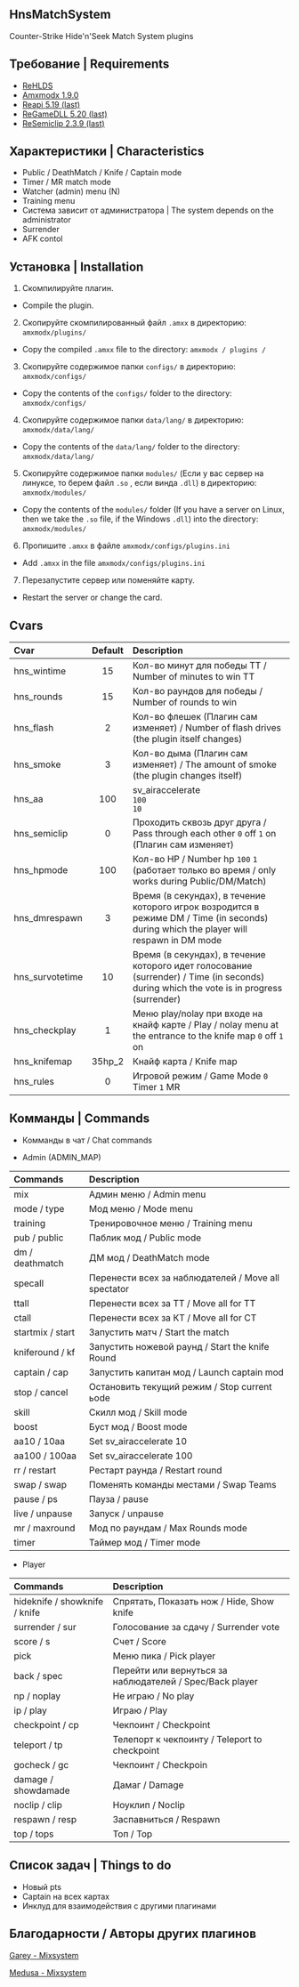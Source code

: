 ## HnsMatchSystem
Counter-Strike Hide'n'Seek Match System plugins

## Требование | Requirements
- [ReHLDS](https://dev-cs.ru/resources/64/)
- [Amxmodx 1.9.0](https://dev-cs.ru/resources/405/)
- [Reapi 5.19 (last)](https://dev-cs.ru/resources/73/updates)
- [ReGameDLL 5.20 (last)](https://dev-cs.ru/resources/67/updates)
- [ReSemiclip 2.3.9 (last)](https://dev-cs.ru/resources/71/updates)

## Характеристики | Characteristics
- Public / DeathMatch / Knife / Captain mode
- Timer / MR match mode
- Watcher (admin) menu (N)
- Training menu
- Система зависит от администратора | The system depends on the administrator
- Surrender
- AFK contol

## Установка | Installation
 
1. Скомпилируйте плагин.

- Compile the plugin.

2. Скопируйте скомпилированный файл `.amxx` в директорию: `amxmodx/plugins/`

- Copy the compiled `.amxx` file to the directory: `amxmodx / plugins /`

3. Скопируйте содержимое папки `configs/` в директорию: `amxmodx/configs/`

- Copy the contents of the `configs/` folder to the directory: `amxmodx/configs/`

4. Скопируйте содержимое папки `data/lang/` в директорию: `amxmodx/data/lang/`

- Copy the contents of the `data/lang/` folder to the directory: `amxmodx/data/lang/`

5. Скопируйте содержимое папки `modules/` (Если у вас сервер на линуксе, то берем файл `.so` , если винда `.dll`) в директорию: `amxmodx/modules/`

- Copy the contents of the `modules/` folder (If you have a server on Linux, then we take the `.so` file, if the Windows `.dll`) into the directory: `amxmodx/modules/`

6. Пропишите `.amxx` в файле `amxmodx/configs/plugins.ini`

- Add `.amxx` in the file `amxmodx/configs/plugins.ini`

7. Перезапустите сервер или поменяйте карту.

- Restart the server or change the card.

## Cvars

| Cvar                 | Default    | Description |
| :------------------- | :--------: | :--------------------------------------------------- |
| hns_wintime          | 15         | Кол-во минут для победы ТТ / Number of minutes to win TT |
| hns_rounds           | 15         | Кол-во раундов для победы / Number of rounds to win |
| hns_flash	           | 2          | Кол-во флешек (Плагин сам изменяет) / Number of flash drives (the plugin itself changes) |
| hns_smoke            | 3          | Кол-во дыма (Плагин сам изменяет) / The amount of smoke (the plugin changes itself) |
| hns_aa               | 100        | sv_airaccelerate <br/>`100`<br/>`10`                          |
| hns_semiclip         | 0          | Проходить сквозь друг друга / Pass through each other `0` off `1` on (Плагин сам изменяет)   |
| hns_hpmode           | 100        | Кол-во HP / Number hp `100` `1` (работает только во время / only works during Public/DM/Match) |
| hns_dmrespawn        | 3          | Время (в секундах), в течение которого игрок возродится в режиме DM / Time (in seconds) during which the player will respawn in DM mode |
| hns_survotetime      | 10         | Время (в секундах), в течение которого идет голосование (surrender) / Time (in seconds) during which the vote is in progress (surrender) |
| hns_checkplay        | 1          | Меню play/nolay при входе на кнайф карте / Play / nolay menu at the entrance to the knife map `0` off `1` on |
| hns_knifemap         | 35hp_2     | Кнайф карта / Knife map |
| hns_rules         | 0     | Игровой режим / Game Mode `0` Timer `1` MR |

## Комманды | Commands

- Комманды в чат / Chat commands

- Admin (ADMIN_MAP)

| Commands | Description |
| :------------------- |  :--------------------------------------------------- |
| mix | Админ меню / Admin menu |
| mode / type | Мод меню / Mode menu |
| training | Тренировочное меню / Training menu |
| pub / public | Паблик мод / Public mode |
| dm / deathmatch | ДМ мод / DeathMatch mode |
| specall | Перенести всех за наблюдателей / Move all spectator |
| ttall | Перенести всех за ТТ / Move all for TT |
| ctall | Перенести всех за КТ / Move all for CT |
| startmix / start | Запустить матч / Start the match |
| kniferound / kf | Запустить ножевой раунд / Start the knife Round |
| captain / cap | Запустить капитан мод / Launch сaptain mod |
| stop / cancel | Остановить текущий режим / Stop сurrent ьode  |
| skill | Скилл мод / Skill mode |
| boost | Буст мод / Boost mode |
| aa10 / 10aa | Set sv_airaccelerate 10 |
| aa100 / 100aa | Set sv_airaccelerate 100 |
| rr / restart | Рестарт раунда / Restart round |
| swap / swap | Поменять команды местами / Swap Teams |
| pause / ps | Пауза / pause |
| live / unpause | Запуск / unpause |
| mr / maxround | Мод по раундам / Max Rounds mode |
| timer | Таймер мод / Timer mode |

- Player

| Commands | Description |
| :------------------- |  :--------------------------------------------------- |
| hideknife / showknife / knife | Спрятать, Показать нож / Hide, Show knife |
| surrender / sur | Голосование за сдачу / Surrender vote |
| score / s | Счет / Score |
| pick | Меню пика / Pick player |
| back / spec | Перейти или вернуться за наблюдателей / Spec/Back player |
| np / noplay | Не играю / No play |
| ip / play | Играю / Play |
| checkpoint / cp | Чекпоинт / Сheckpoint |
| teleport / tp | Телепорт к чекпоинту / Teleport to checkpoint |
| gocheck / gc | Чекпоинт / Сheckpoin |
| damage / showdamade | Дамаг / Damage |
| noclip / clip | Ноуклип / Noclip |
| respawn / resp | Заспавниться / Respawn |
| top / tops | Топ / Top |



## Список задач | Things to do
- Новый pts
- Captain на всех картах
- Инклуд для взаимодействия с другими плагинами

## Благодарности / Aвторы других плагинов
[Garey - Мixsystem](https://github.com/Garey27)

[Medusa - Мixsystem](https://dev-cs.ru/members/65/)
